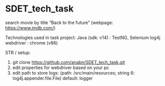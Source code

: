 # SDET_tech_task
search movie by title “Back to the future” (webpage: https://www.imdb.com/)

Technologies used in task project:
Java (sdk: v14) : TestNG, Selenium log4j 
webdriver : chrome (v86)

STR / setup: 
1. git clone https://github.com/anabn/SDET_tech_task.git
2. edit properties for webdriver based on your pc
3. edit path to store logs: (path: /src/main/resources; string 6: log4j.appender.file.File)
    default: logger


